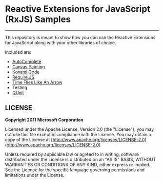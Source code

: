 # Reactive Extensions for JavaScript (RxJS) Samples #

----------
This repository is meant to show how you can use the Reactive Extensions for JavaScript along with your other libraries of choice.

Included are:

- [AutoComplete](http://reactive-extensions.github.com/RxJS-Examples/autocomplete/autocomplete.html)
- [Canvas Painting](http://reactive-extensions.github.com/RxJS-Examples/canvaspaint/canvaspaint.html)
- [Konami Code](http://reactive-extensions.github.com/RxJS-Examples/canvaspaint/canvaspaint.html)
- [Require.JS](http://reactive-extensions.github.com/RxJS-Examples/requirejs/require-example.html)
- [Time Flies Like An Arrow](http://reactive-extensions.github.com/RxJS-Examples/timeflies/timeflies.html)
- Testing
 - [QUnit](http://reactive-extensions.github.com/RxJS-Examples/testing/qunit/tests.html)


## LICENSE ##
**Copyright 2011 Microsoft Corporation**

Licensed under the Apache License, Version 2.0 (the "License"); you may not use this file except in compliance with the License. You may obtain a copy of the License at [http://www.apache.org/licenses/LICENSE-2.0](http://www.apache.org/licenses/LICENSE-2.0)

Unless required by applicable law or agreed to in writing, software distributed under the License is distributed on an "AS IS" BASIS, WITHOUT WARRANTIES OR CONDITIONS OF ANY KIND, either express or implied. See the License for the specific language governing permissions and limitations under the License.